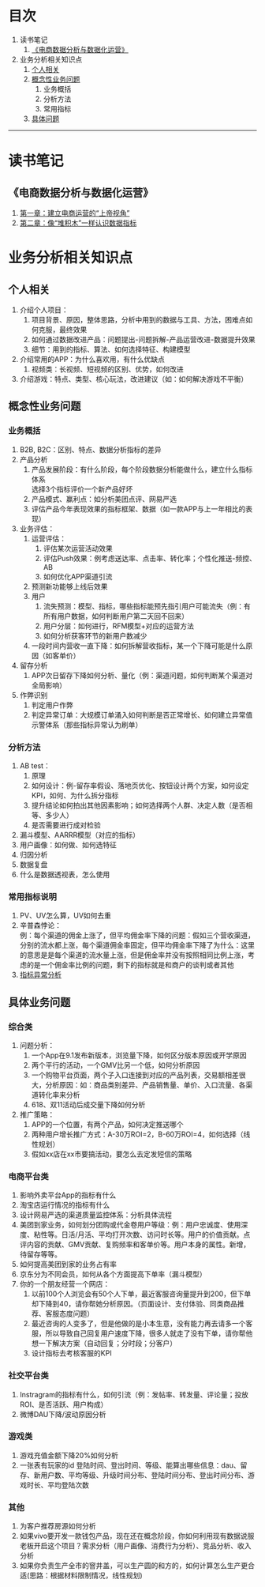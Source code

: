 # 目次
1. 读书笔记
    1. [《电商数据分析与数据化运营》](#book_note1)
2.  业务分析相关知识点
    1. [个人相关](#self)
    2. [概念性业务问题](#concept)
        1. 业务概括
        2. 分析方法
        3. 常用指标
    3. [具体问题](#specific)

<hr>

# 读书笔记
## <span id="book_note1">《电商数据分析与数据化运营》</span>  
1. [第一章：建立电商运营的“上帝视角”](https://mp.weixin.qq.com/s?__biz=MzAwNTQxNzgzOA==&mid=2247483696&idx=1&sn=7b5a2b49e481e28cc054e2af9327c12a&chksm=9b1dbf31ac6a3627fdc24a58910f81e4f49cad4b61a000f2bce36b7a0bc98210ed11cde7a822&token=1887594848&lang=zh_CN#rd)  
2. [第二章：像“堆积木”一样认识数据指标](https://mp.weixin.qq.com/s?__biz=MzAwNTQxNzgzOA==&mid=2247483715&idx=1&sn=79453ff6e94d6f67788d886938e0d529&chksm=9b1dbf42ac6a36542ad35b95afa7fd732280a511043101bfb416ebe29cbc6e9bdb1423d5a4ca&token=1887594848&lang=zh_CN#rd)

# 业务分析相关知识点
## <span id="self">个人相关</span>
1. 介绍个人项目：
    1. 项目背景、原因，整体思路，分析中用到的数据与工具、方法，困难点如何克服，最终效果
    2. 如何通过数据改进产品：问题提出-问题拆解-产品运营改进-数据提升效果
    3. 细节：用到的指标、算法、如何选择特征、构建模型
2. 介绍常用的APP：为什么喜欢用，有什么优缺点
    1. 视频类：长视频、短视频的区别、优势，如何改进
3. 介绍游戏：特点、类型、核心玩法，改进建议（如：如何解决游戏不平衡）

## <span id="concept">概念性业务问题</span>
### 业务概括
1. B2B, B2C：区别、特点、数据分析指标的差异
2. 产品分析
    1. 产品发展阶段：有什么阶段，每个阶段数据分析能做什么，建立什么指标体系  
    选择3个指标评价一个新产品好坏
    2. 产品模式、赢利点：如分析美团点评、网易严选
    3. 评估产品今年表现效果的指标框架、数据（如一款APP与上一年相比的表现）
3. 业务评估：
    1. 运营评估：
        1. 评估某次运营活动效果
        2. 评估Push效果：例考虑送达率、点击率、转化率；个性化推送-频控、AB
        3. 如何优化APP渠道引流
    2. 预测新功能够上线后效果
    3. 用户
        1. 流失预测：模型、指标，哪些指标能预先指引用户可能流失（例：有所有用户数据，如何判断用户第二天回不回来）
        2. 用户分层：如何进行，RFM模型+对应的运营方法
        3. 如何分析获客环节的新用户数减少
    4. 一段时间内营收一直下降：如何拆解营收指标，某一个下降可能是什么原因（如客单价）
4. 留存分析
    1. APP次日留存下降如何分析、量化（例：渠道问题，如何判断某个渠道对全局影响）
5. 作弊识别
    1. 判定用户作弊
    2. 判定异常订单：大规模订单涌入如何判断是否正常增长、如何建立异常值示警体系（那些指标异常认为刷单）

### 分析方法
1. AB test：  
    1. 原理
    2. 如何设计：例-留存率假设、落地页优化、按钮设计两个方案，如何设定KPI，如何、为什么拆分指标
    3. 提升结论如何拍出其他因素影响；如何选择两个人群、决定人数（是否相等、多少人）
    4. 是否需要进行成对检验
2. 漏斗模型、AARRR模型（对应的指标）
3. 用户画像：如何做、如何选特征
4. 归因分析
5. 数据复盘
6. 什么是数据透视表，怎么使用


### 常用指标说明
1. PV、UV怎么算，UV如何去重
2. 辛普森悖论：    
    例：每个渠道的佣金上涨了，但平均佣金率下降的问题：假如三个营收渠道，分别的流水都上涨，每个渠道佣金率固定，但平均佣金率下降了为什么：这里的意思是是每个渠道的流水量上涨，但是佣金率并没有按照相同比例上涨，考虑的是一个佣金率比例的问题，剩下的指标就是和商户的谈判或者其他
3. [指标异常分析](kpi_analysis.md)

## <span id="specific">具体业务问题</span>
### 综合类
1. 问题分析：
    1. 一个App在9.1发布新版本，浏览量下降，如何区分版本原因或开学原因
    2. 两个平行的活动，一个GMV比另一个低，如何分析原因
    3. 一个购物平台页面，两个子入口连接到对应的产品列表，交易额相差很大，分析原因：如：商品类别差异、产品销售量、单价、入口流量、各渠道转化率来分析
    4. 618、双11活动后成交量下降如何分析
2. 推广策略：
    1. APP的一个位置，有两个产品，如何决定推送哪个
    2. 两种用户增长推广方式：A-30万ROI=2，B-60万ROI=4，如何选择（线性规划）
    3. 假如xx店在xx市要搞活动，要怎么去定发短信的策略

### 电商平台类
1. 影响外卖平台App的指标有什么
2. 淘宝店运行情况的指标有什么
3. 设计网易严选的渠道质量监控体系：分析具体流程
4. 美团到家业务，如何划分团购或代金卷用户等级：例：用户忠诚度、使用深度、粘性等。日活/月活、平均打开次数、访问时长等。用户的价值贡献。点评内容的贡献、GMV贡献、复购频率和客单价等。用户本身的属性。新增，待留存等等。
5. 如何提高美团到家的业务占有率
6. 京东分为不同会员，如何从各个方面提高下单率（漏斗模型）
7. 你的一个朋友经营一个网店：
    1. 以前100个人浏览会有50个人下单，最近客服咨询量提升到200，但下单却下降到40，请你帮她分析原因。（页面设计、支付体验、同类商品推荐、客服态度问题）
    2. 最近咨询的人变多了，但是他做的是小本生意，没有能力再去请多一个客服，所以导致自己回复用户速度下降，很多人就走了没有下单，请你帮他想一下解决方案（自动回复；分时段；分客户）
    3. 设计指标去考核客服的KPI

### 社交平台类
1. Instragram的指标有什么，如何引流（例：发帖率、转发量、评论量；投放ROI、是否活跃、用户构成）
2. 微博DAU下降/波动原因分析

### 游戏类
1. 游戏充值金额下降20%如何分析
2. 一张表有玩家的id 登陆时间、登出时间、等级、能算出哪些信息：dau、留存、新用户数、平均等级、升级时间分布、登陆时间分布、登出时间分布、游戏时长、平均登陆次数

### 其他
1. 为客户推荐房源如何分析
2. 如果vivo要开发一款钱包产品，现在还在概念阶段，你如何利用现有数据说服老板开启这个项目？需求分析（用户画像、消费行为分析）、竞品分析、收入分析
3. 如果你负责生产全市的窨井盖，可以生产圆的和方的，如何计算怎么生产更合适(思路：根据材料限制情况，线性规划)

